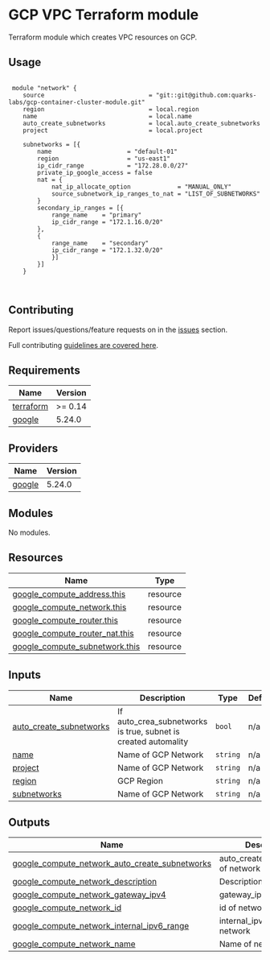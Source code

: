 # GCP VPC Terraform module

Terraform module which creates VPC resources on GCP.


## Usage

```hcl

 module "network" {
    source                             = "git::git@github.com:quarks-labs/gcp-container-cluster-module.git"
    region                             = local.region
    name                               = local.name
    auto_create_subnetworks            = local.auto_create_subnetworks
    project                            = local.project

    subnetworks = [{
        name                     = "default-01"
        region                   = "us-east1"
        ip_cidr_range            = "172.28.0.0/27"
        private_ip_google_access = false
        nat = {
            nat_ip_allocate_option             = "MANUAL_ONLY"
            source_subnetwork_ip_ranges_to_nat = "LIST_OF_SUBNETWORKS"
        }
        secondary_ip_ranges = [{
            range_name    = "primary"
            ip_cidr_range = "172.1.16.0/20"
        },
        {
            range_name    = "secondary"
            ip_cidr_range = "172.1.32.0/20"
            }]
        }]
    }



```


## Contributing

Report issues/questions/feature requests on in the [issues](https://github.com/terraform-gcp-modules/.../issues/new) section.

Full contributing [guidelines are covered here](.github/contributing.md).





<!-- BEGIN_TF_DOCS -->
## Requirements

| Name | Version |
|------|---------|
| <a name="requirement_terraform"></a> [terraform](#requirement\_terraform) | >= 0.14 |
| <a name="requirement_google"></a> [google](#requirement\_google) | 5.24.0 |

## Providers

| Name | Version |
|------|---------|
| <a name="provider_google"></a> [google](#provider\_google) | 5.24.0 |

## Modules

No modules.

## Resources

| Name | Type |
|------|------|
| [google_compute_address.this](https://registry.terraform.io/providers/hashicorp/google/5.24.0/docs/resources/compute_address) | resource |
| [google_compute_network.this](https://registry.terraform.io/providers/hashicorp/google/5.24.0/docs/resources/compute_network) | resource |
| [google_compute_router.this](https://registry.terraform.io/providers/hashicorp/google/5.24.0/docs/resources/compute_router) | resource |
| [google_compute_router_nat.this](https://registry.terraform.io/providers/hashicorp/google/5.24.0/docs/resources/compute_router_nat) | resource |
| [google_compute_subnetwork.this](https://registry.terraform.io/providers/hashicorp/google/5.24.0/docs/resources/compute_subnetwork) | resource |

## Inputs

| Name | Description | Type | Default | Required |
|------|-------------|------|---------|:--------:|
| <a name="input_auto_create_subnetworks"></a> [auto\_create\_subnetworks](#input\_auto\_create\_subnetworks) | If auto\_crea\_subnetworks is true, subnet is created automality | `bool` | n/a | yes |
| <a name="input_name"></a> [name](#input\_name) | Name of GCP Network | `string` | n/a | yes |
| <a name="input_project"></a> [project](#input\_project) | Name of GCP Network | `string` | n/a | yes |
| <a name="input_region"></a> [region](#input\_region) | GCP Region | `string` | n/a | yes |
| <a name="input_subnetworks"></a> [subnetworks](#input\_subnetworks) | Name of GCP Network | `string` | n/a | yes |

## Outputs

| Name | Description |
|------|-------------|
| <a name="output_google_compute_network_auto_create_subnetworks"></a> [google\_compute\_network\_auto\_create\_subnetworks](#output\_google\_compute\_network\_auto\_create\_subnetworks) | auto\_create\_subnetworks of network |
| <a name="output_google_compute_network_description"></a> [google\_compute\_network\_description](#output\_google\_compute\_network\_description) | Description of network |
| <a name="output_google_compute_network_gateway_ipv4"></a> [google\_compute\_network\_gateway\_ipv4](#output\_google\_compute\_network\_gateway\_ipv4) | gateway\_ipv4 of network |
| <a name="output_google_compute_network_id"></a> [google\_compute\_network\_id](#output\_google\_compute\_network\_id) | id of network |
| <a name="output_google_compute_network_internal_ipv6_range"></a> [google\_compute\_network\_internal\_ipv6\_range](#output\_google\_compute\_network\_internal\_ipv6\_range) | internal\_ipv6\_range of network |
| <a name="output_google_compute_network_name"></a> [google\_compute\_network\_name](#output\_google\_compute\_network\_name) | Name of network |
<!-- END_TF_DOCS -->
